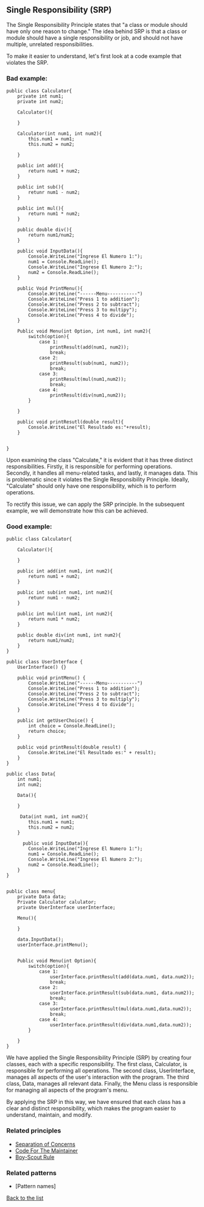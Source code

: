 ## Single Responsibility (SRP)
The Single Responsibility Principle states that "a class or module should have only one reason to change." The idea behind SRP is that a class or module should have a single responsibility or job, and should not have multiple, unrelated responsibilities.

To make it easier to understand, let's first look at a code example that violates the SRP.


### Bad example:

```
public class Calculator{
    private int num1;
    private int num2;

    Calculator(){

    }

    Calculator(int num1, int num2){
        this.num1 = num1;
        this.num2 = num2;

    }

    public int add(){
        return num1 + num2;
    }

    public int sub(){
        retunr num1 - num2;
    }

    public int mul(){
        return num1 * num2;
    }

    public double div(){
        return num1/num2;
    }

    public void InputData(){
        Console.WriteLine("Ingrese El Numero 1:");
        num1 = Console.ReadLine();
        Console.WriteLine("Ingrese El Numero 2:");
        num2 = Console.ReadLine();
    }

    public Void PrintMenu(){
        Console.WriteLine("------Menu-----------")
        Console.WriteLine("Press 1 to addition");
        Console.WriteLine("Press 2 to subtract");
        Console.WriteLine("Press 3 to multipy");
        Console.WriteLine("Press 4 to divide");
    }

    Public void Menu(int Option, int num1, int num2){
        switch(option){
            case 1:
                printResult(add(num1, num2));
                break;
            case 2:
                printResult(sub(num1, num2));
                break;
            case 3:
                printResult(mul(num1,num2));
                break;
            case 4:
                printResult(div(num1,num2));
        }
        
    }

    public void printResutl(double result){
        Console.WriteLine("El Resultado es:"+result);
    }


}

```
Upon examining the class "Calculate," it is evident that it has three distinct responsibilities. Firstly, it is responsible for performing operations. Secondly, it handles all menu-related tasks, and lastly, it manages data. This is problematic since it violates the Single Responsibility Principle. Ideally, "Calculate" should only have one responsibility, which is to perform operations.

To rectify this issue, we can apply the SRP principle. In the subsequent example, we will demonstrate how this can be achieved.


### Good example:

```
public class Calculator{

    Calculator(){

    }

    public int add(int num1, int num2){
        return num1 + num2;
    }

    public int sub(int num1, int num2){
        retunr num1 - num2;
    }

    public int mul(int num1, int num2){
        return num1 * num2;
    }

    public double div(int num1, int num2){
        return num1/num2;
    }
}

public class UserInterface {
    UserInterface() {}

    public void printMenu() {
        Console.WriteLine("------Menu-----------")
        Console.WriteLine("Press 1 to addition");
        Console.WriteLine("Press 2 to subtract");
        Console.WriteLine("Press 3 to multiply");
        Console.WriteLine("Press 4 to divide");
    }

    public int getUserChoice() {
        int choice = Console.ReadLine();
        return choice;
    }

    public void printResult(double result) {
        Console.WriteLine("El Resultado es:" + result);
    }
}

public class Data{
    int num1;
    int num2;

    Data(){

    }

     Data(int num1, int num2){
        this.num1 = num1;
        this.num2 = num2;
    }

      public void InputData(){
        Console.WriteLine("Ingrese El Numero 1:");
        num1 = Console.ReadLine();
        Console.WriteLine("Ingrese El Numero 2:");
        num2 = Console.ReadLine();
    }
}


public class menu{
    private Data data;
    Private Calculator calulator;
    private UserInterface userInterface;

    Menu(){

    }

    data.InputData();
    userInterface.printMenu();
    

    Public void Menu(int Option){
        switch(option){
            case 1:
                userInterface.printResult(add(data.num1, data.num2));
                break;
            case 2:
                userInterface.printResult(sub(data.num1, data.num2));
                break;
            case 3:
                userInterface.printResult(mul(data.num1,data.num2));
                break;
            case 4:
                userInterface.printResult(div(data.num1,data.num2));
        }
        
    }
}

```
We have applied the Single Responsibility Principle (SRP) by creating four classes, each with a specific responsibility. The first class, Calculator, is responsible for performing all operations. The second class, UserInterface, manages all aspects of the user's interaction with the program. The third class, Data, manages all relevant data. Finally, the Menu class is responsible for managing all aspects of the program's menu.

By applying the SRP in this way, we have ensured that each class has a clear and distinct responsibility, which makes the program easier to understand, maintain, and modify.





### Related principles

- [Separation of Concerns](../general/separationofconcerns.md)
- [Code For The Maintainer](../general/codeformantainer.md)
- [Boy-Scout Rule](../general/boyscoutrule.md)

### Related patterns

- [Pattern names]


[Back to the list](./README.md)